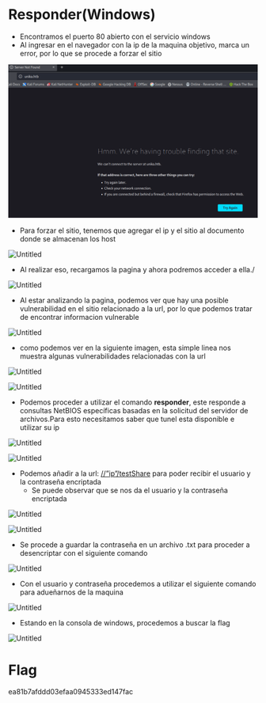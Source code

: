 # Responder(Windows)

- Encontramos el puerto 80 abierto con el servicio windows
- Al ingresar en el navegador con la ip de la maquina objetivo, marca un error, por lo que se procede a forzar el sitio

![Untitled](images/Untitled%2022.png)

- Para forzar el sitio, tenemos que agregar el ip y el sitio al documento donde se almacenan los host

![Untitled](Untitled%201%202.png)

- Al realizar eso, recargamos la pagina y ahora podremos acceder a ella./

![Untitled](Untitled%202%202.png)

- Al estar analizando la pagina, podemos ver que hay una posible vulnerabilidad en el sitio relacionado a la url, por lo que podemos tratar de encontrar informacion vulnerable

![Untitled](Untitled%203%202.png)

- como podemos ver en la siguiente imagen, esta simple linea nos muestra algunas vulnerabilidades relacionadas con la url

![Untitled](Untitled%204%202.png)

![Untitled](Untitled%205%202.png)

- Podemos proceder a utilizar el comando **responder**, este responde a consultas NetBIOS específicas basadas en la solicitud del servidor de archivos.Para esto necesitamos saber que tunel esta disponible e utilizar su ip

![Untitled](Untitled%206%202.png)

![Untitled](Untitled%207%202.png)

- Podemos añadir a la url: [//”ip”/testShare](notion://10.10.14.52/testShare) para poder recibir el usuario y la contraseña encriptada
    - Se puede observar que se nos da el usuario y la contraseña encriptada

![Untitled](Untitled%208%202.png)

![Untitled](Untitled%209%202.png)

- Se procede a guardar la contraseña en un archivo .txt para proceder a desencriptar con el siguiente comando

![Untitled](Untitled%2010%202.png)

- Con el usuario y contraseña procedemos a utilizar el siguiente comando para adueñarnos de la maquina

![Untitled](Untitled%2011%202.png)

- Estando en la consola de windows, procedemos a buscar la flag

![Untitled](Untitled%2012%202.png)

# Flag

ea81b7afddd03efaa0945333ed147fac